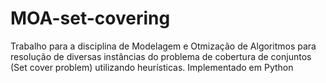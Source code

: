 # MOA-set-covering
Trabalho para a disciplina de Modelagem e Otmização de Algoritmos para resolução de diversas instâncias do problema de cobertura de conjuntos (Set cover problem) utilizando heurísticas. Implementado em Python
